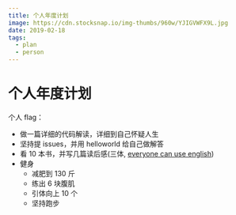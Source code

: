 ```yaml
---
title: 个人年度计划
image: https://cdn.stocksnap.io/img-thumbs/960w/YJIGVWFX9L.jpg
date: 2019-02-18
tags:
  - plan
  - person
---
```


# 个人年度计划

个人 flag：

- 做一篇详细的代码解读，详细到自己怀疑人生
- 坚持提 issues，并用 helloworld 给自己做解答
- 看 10 本书，并写几篇读后感(三体, [everyone can use english](./everyone%20can%20use%20english))
- 健身
  - 减肥到 130 斤
  - 练出 6 块腹肌
  - 引体向上 10 个
  - 坚持跑步
